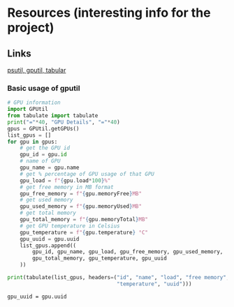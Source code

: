 # Resources (interesting info for the project)

## Links

[psutil, gputil, tabular](https://www.thepythoncode.com/article/get-hardware-system-information-python)

### Basic usage of gputil

```python
# GPU information
import GPUtil
from tabulate import tabulate
print("="*40, "GPU Details", "="*40)
gpus = GPUtil.getGPUs()
list_gpus = []
for gpu in gpus:
    # get the GPU id
    gpu_id = gpu.id
    # name of GPU
    gpu_name = gpu.name
    # get % percentage of GPU usage of that GPU
    gpu_load = f"{gpu.load*100}%"
    # get free memory in MB format
    gpu_free_memory = f"{gpu.memoryFree}MB"
    # get used memory
    gpu_used_memory = f"{gpu.memoryUsed}MB"
    # get total memory
    gpu_total_memory = f"{gpu.memoryTotal}MB"
    # get GPU temperature in Celsius
    gpu_temperature = f"{gpu.temperature} °C"
    gpu_uuid = gpu.uuid
    list_gpus.append((
        gpu_id, gpu_name, gpu_load, gpu_free_memory, gpu_used_memory,
        gpu_total_memory, gpu_temperature, gpu_uuid
    ))

print(tabulate(list_gpus, headers=("id", "name", "load", "free memory", "used memory", "total memory",
                                   "temperature", "uuid")))
```
    gpu_uuid = gpu.uuid
